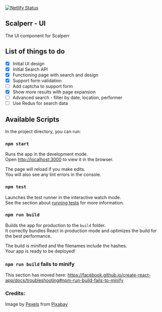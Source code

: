 [![Netlify Status](https://api.netlify.com/api/v1/badges/5812ca84-11ec-446e-9488-ef9542728f44/deploy-status)](https://app.netlify.com/sites/scalperr-ui/deploys)

## Scalperr - UI
The UI component for Scalperr

## List of things to do
* [x] Initial UI design
* [x] Initial Search API
* [x] Functioning page with search and design
* [x] Support form validation
* [ ] Add captcha to support form
* [x] Show more results with page expansion
* [ ] Advanced search - filter by date, location, performer
* [ ] Use Redux for search data

## Available Scripts

In the project directory, you can run:

### `npm start`

Runs the app in the development mode.<br>
Open [http://localhost:3000](http://localhost:3000) to view it in the browser.

The page will reload if you make edits.<br>
You will also see any lint errors in the console.

### `npm test`

Launches the test runner in the interactive watch mode.<br>
See the section about [running tests](https://facebook.github.io/create-react-app/docs/running-tests) for more information.

### `npm run build`

Builds the app for production to the `build` folder.<br>
It correctly bundles React in production mode and optimizes the build for the best performance.

The build is minified and the filenames include the hashes.<br>
Your app is ready to be deployed!

### `npm run build` fails to minify

This section has moved here: https://facebook.github.io/create-react-app/docs/troubleshooting#npm-run-build-fails-to-minify

### Credits:

Image by <a href="https://pixabay.com/users/Pexels-2286921/?utm_source=link-attribution&amp;utm_medium=referral&amp;utm_campaign=image&amp;utm_content=1867754">Pexels</a> from <a href="https://pixabay.com/?utm_source=link-attribution&amp;utm_medium=referral&amp;utm_campaign=image&amp;utm_content=1867754">Pixabay</a>
